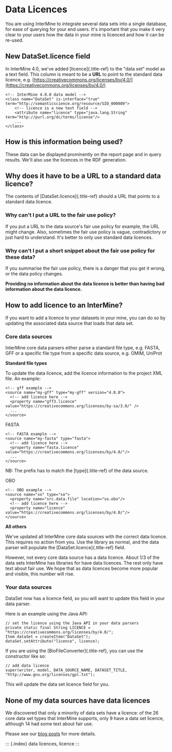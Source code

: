 # Data Licences

You are using InterMine to integrate several data sets into a single database, for ease of querying for your end users. It\'s important that you make it very clear to your users how the data in your mine is licenced and how it can be re-used.

## New DataSet.licence field

In InterMine 4.0, we\'ve added \[licence\]{.title-ref} to the \"data set\" model as a text field. This column is meant to be a **URL** to point to the standard data licence, e.g. [https://creativecommons.org/licenses/by/4.0/](https://creativecommons.org/licenses/by/4.0/)

```text
<!-- InterMine 4.0.0 data model -->
<class name="DataSet" is-interface="true" term="http://semanticscience.org/resource/SIO_000089">        
    <!-- licence is a new text field -->
    <attribute name="licence" type="java.lang.String" term="http://purl.org/dc/terms/license"/>
    ...
</class>
```

## How is this information being used?

These data can be displayed prominently on the report page and in query results. We\'ll also use the licences in the RDF generation.

## Why does it have to be a URL to a standard data licence?

The contents of \[DataSet.licence\]{.title-ref} should a URL that points to a standard data licence.

### Why can\'t I put a URL to the fair use policy?

If you put a URL to the data source\'s fair use policy for example, the URL might change. Also, sometimes the fair use policy is vague, contradictory or just hard to understand. It\'s better to only use standard data licences.

### Why can\'t I put a short snippet about the fair use policy for these data?

If you summarise the fair use policy, there is a danger that you get it wrong, or the data policy changes.

**Providing no information about the data licence is better than having bad information about the data licence.**

## How to add licence to an InterMine?

If you want to add a licence to your datasets in your mine, you can do so by updating the associated data source that loads that data set.

### Core data sources

InterMine core data parsers either parse a standard file type, e.g. FASTA, GFF or a specific file type from a specific data source, e.g. OMIM, UniProt

**Standard file types**

To update the data licence, add the licence information to the project XML file. An example:

```text
<!-- gff example -->
<source name="my-gff" type="my-gff" version="4.0.0">
  <!-- add licence here -->
  <property name="gff3.licence" value="https://creativecommons.org/licenses/by-sa/3.0/" />
  ...
</source>
```

FASTA

```text
<!-- FASTA example -->
<source name="my-fasta" type="fasta">      
  <!-- add licence here -->
  <property name="fasta.licence" value="https://creativecommons.org/licenses/by/4.0/"/>
  ...
</source>
```

NB: The prefix has to match the \[type\]{.title-ref} of the data source.

OBO

```text
<!-- OBO example -->
<source name="so" type="so">
  <property name="src.data.file" location="so.obo"/>
  <!-- add licence here -->
  <property name="licence" value="https://creativecommons.org/licenses/by/4.0/"/>
</source>
```

**All others**

We\'ve updated all InterMine core data sources with the correct data licence. This requires no action from you. Use the library as normal, and the data parser will populate the \[DataSet.licence\]{.title-ref} field.

However, not every core data source has a data licence. About 1/3 of the data sets InterMine has libraries for have data licences. The rest only have text about fair use. We hope that as data licences become more popular and visible, this number will rise.

### Your data sources

DataSet now has a licence field, so you will want to update this field in your data parser.

Here is an example using the Java API:

```text
// set the licence using the Java API in your data parsers
private static final String LICENCE = "https://creativecommons.org/licenses/by/4.0/";
Item dataSet = createItem("DataSet");
dataSet.setAttribute("licence", licence);
```

If you are using the \[BioFileConverter\]{.title-ref}, you can use the constructor like so:

```text
// add data licence  
super(writer, model, DATA_SOURCE_NAME, DATASET_TITLE, "http://www.gnu.org/licenses/gpl.txt");
```

This will update the data set licence field for you.

## None of my data sources have data licences

We discovered that only a minority of data sets have a licence: of the 26 core data set types that InterMine supports, only 9 have a data set licence, although 14 had some text about fair use.

Please see our [blog posts](https://intermineorg.wordpress.com/2019/01/03/being-fair-data-licences-in-intermine/) for more details.

::: {.index} data licences, licence :::

